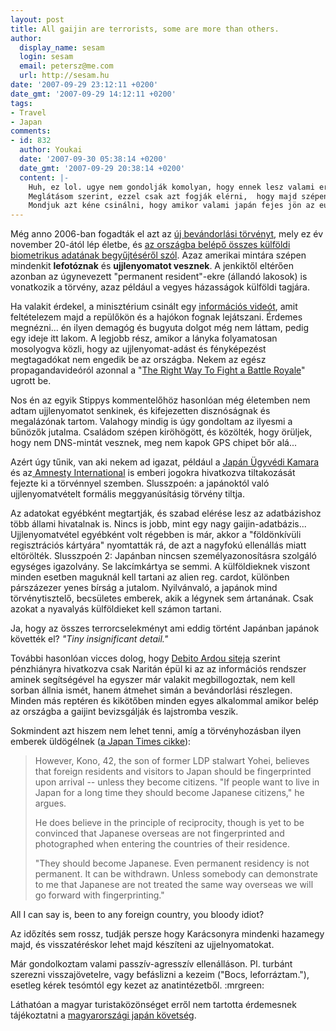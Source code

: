 ```yaml
---
layout: post
title: All gaijin are terrorists, some are more than others.
author:
  display_name: sesam
  login: sesam
  email: petersz@me.com
  url: http://sesam.hu
date: '2007-09-29 23:12:11 +0200'
date_gmt: '2007-09-29 14:12:11 +0200'
tags:
- Travel
- Japan
comments:
- id: 832
  author: Youkai
  date: '2007-09-30 05:38:14 +0200'
  date_gmt: '2007-09-29 20:38:14 +0200'
  content: |-
    Huh, ez lol. ugye nem gondolják komolyan, hogy ennek lesz valami eredménye, max annyi, hogy az "alienek" idegesek leszenek és elkezdenek "savat köpni meg mészárolni ". Amúgy ha én vagy bárki normális logikus ember akarna valami csunya dolgot elkövetni japánban, értem itt, robbantás, gáz támadás, gyilkosság, stb, akkor nem a metrendszerinti Kabul Tokyo JAL járattal jönne nagy túrbánnal meg két AK-val a böröndjében, hanem szépen partraszállna, tekintve, hogy japán szigetország, s nagy összegekben mernék rá fogadni, hogy vannak olyan partszakaszok, ahol a kutya nem jár. Amúgy igen pont olvastam és  nekem is az jutott eszembe, hogy ami gáz volt kint japánban az mind belügy volt...., meg voltak ugye vörös hadsereg tagok is japánok... szóval én inkább a belföldet figyelném, jah, hogy azzal nem lehet a médiába kerülni, meg hogy az a jó a kormánynak, ha félnek az emberek... szánalmas... :( Legalább ne követnék , majmolnák az amik hülyeségét, az újlenyomat vétellel. Montjuk ott volt egy 9/11, de japánban mi volt, semmi... max a mennyei igazság osztott "igazságot" de az belföldi terror volt.
    Meglátásom szerint, ezzel csak azt fogják elérni,  hogy majd szépen fogják a japán állampolgárokat szívatni mint anno az amerikaikat, délamerikában... Amúgy igen lassan már dns mintát is kell adni, Mondjuk megnézném, hogy egy kéz nélküli embertől hogyan veszenk új lenyomatot  ??? Esetleg láb  lenyomatot ??? Vagy mást,  vagy kend be az kezedet epokittal ezzel kitöltve a barázdákat, azt azzal azonosítsanak be, vagy amikor berakod a kezedet, üvölts fel, hogy elégeti a kezed, s verd le a berendezést, megnézném a parázó utasokat  , ahogy elhajtják a japán határőrséget.
    Mondjuk azt kéne csinálni, hogy amikor valami japán fejes jön az eu-ba, az össze határon pucérra vetköztetni, a 9/11 miatt, szerintem a második határ után vennék a lapot, csak az a gond, hogy a politkusaink ennél gyíkabbak/hülyébbek/humortalanabbak :(
---
```


Még anno 2006-ban fogadták el azt az [új bevándorlási törvényt](http://www.immi-moj.go.jp/keiziban/happyou/biometric.pdf), mely ez év november 20-ától lép életbe, és [az országba belépő összes külföldi biometrikus adatának begyűjtéséről szól](http://www.stippy.com/japan-news-and-media/foreigners-landing-in-japan-to-be-fingerprinted). Azaz amerikai mintára szépen mindenkit **lefotóznak** és **ujjlenyomatot vesznek**. A jenkiktől eltérően azonban az úgynevezett "permanent resident"-ekre (állandó lakosok) is vonatkozik a törvény, azaz például a vegyes házasságok külföldi tagjára.

Ha valakit érdekel, a minisztérium csinált egy [információs videót](http://nettv.gov-online.go.jp/eng/prg/prg1203.html), amit feltételezem majd a repülőkön és a hajókon fognak lejátszani. Érdemes megnézni... én ilyen demagóg és bugyuta dolgot még nem láttam, pedig egy ideje itt lakom. A legjobb rész, amikor a lányka folyamatosan mosolyogva közli, hogy az ujjlenyomat-adást és fényképezést megtagadókat nem engedik be az országba. Nekem az egész propagandavideóról azonnal a "[The Right Way To Fight a Battle Royale](http://www.youtube.com/watch?v=PBw6GiSyo6s)" ugrott be.

Nos én az egyik Stippys kommentelőhöz hasonlóan még életemben nem adtam ujjlenyomatot senkinek, és kifejezetten disznóságnak és megalázónak tartom. Valahogy mindig is úgy gondoltam az ilyesmi a bűnözők jutalma. Családom szépen kiröhögött, és közölték, hogy örüljek, hogy nem DNS-mintát vesznek, meg nem kapok GPS chipet bőr alá...

Azért úgy tűnik, van aki nekem ad igazat, például a [Japán Ügyvédi Kamara](http://www.nichibenren.or.jp/en/activities/statements/060515.html) és az[ Amnesty International](http://www.amnesty.or.jp/modules/news/article.php?storyid=117) is emberi jogokra hivatkozva tiltakozását fejezte ki a törvénnyel szemben. Slusszpoén: a japánoktól való ujjlenyomatvételt formális meggyanúsításig törvény tiltja.

Az adatokat egyébként megtartják, és szabad elérése lesz az adatbázishoz több állami hivatalnak is. Nincs is jobb, mint egy nagy gaijin-adatbázis... Ujjlenyomatvétel egyébként volt régebben is már, akkor a "földönkívüli regisztrációs kártyára" nyomtatták rá, de azt a nagyfokú ellenállás miatt eltörölték. Slusszpoén 2: Japánban nincsen személyazonosításra szolgáló egységes igazolvány. Se lakcímkártya se semmi. A külföldieknek viszont minden esetben maguknál kell tartani az alien reg. cardot, különben párszázezer yenes bírság a jutalom. Nyilvánvaló, a japánok mind törvénytisztelő, becsületes emberek, akik a légynek sem ártanának. Csak azokat a nyavalyás külföldieket kell számon tartani.

Ja, hogy az összes terrorcselekményt ami eddig történt Japánban japánok követték el? _"Tiny insignificant detail."_

További hasonlóan vicces dolog, hogy [Debito Ardou siteja](http://www.debito.org/index.php/?p=454) szerint pénzhiányra hivatkozva csak Naritán épül ki az az információs rendszer aminek segítségével ha egyszer már valakit megbillogoztak, nem kell sorban állnia ismét, hanem átmehet simán a bevándorlási részlegen. Minden más reptéren és kikötőben minden egyes alkalommal amikor belép az országba a gaijint bevizsgálják és lajstromba veszik.

Sokmindent azt hiszem nem lehet tenni, amíg a törvényhozásban ilyen emberek üldögélnek ([a Japan Times cikke](http://search.japantimes.co.jp/cgi-bin/fl20060822zg.html)):

> However, Kono, 42, the son of former LDP stalwart Yohei, believes that foreign residents and visitors to Japan should be fingerprinted upon arrival -- unless they become citizens. "If people want to live in Japan for a long time they should become Japanese citizens," he argues.
> 
> He does believe in the principle of reciprocity, though is yet to be convinced that Japanese overseas are not fingerprinted and photographed when entering the countries of their residence.
> 
> "They should become Japanese. Even permanent residency is not permanent. It can be withdrawn. Unless somebody can demonstrate to me that Japanese are not treated the same way overseas we will go forward with fingerprinting."

All I can say is, been to any foreign country, you bloody idiot?

Az időzítés sem rossz, tudják persze hogy Karácsonyra mindenki hazamegy majd, és visszatéréskor lehet majd készíteni az ujjelnyomatokat.

Már gondolkoztam valami passzív-agresszív ellenálláson. Pl. turbánt szerezni visszajövetelre, vagy befáslizni a kezeim ("Bocs, leforráztam."), esetleg kérek tesómtól egy kezet az anatintézetből. :mrgreen:

Láthatóan a magyar turistaközönséget erről nem tartotta érdemesnek tájékoztatni a [magyarországi japán követség](http://www.hu.emb-japan.go.jp/index_h.htm).
